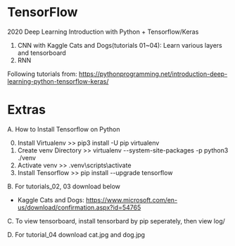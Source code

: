 # TensorFlow

2020 Deep Learning Introduction with Python + Tensorflow/Keras

1. CNN with Kaggle Cats and Dogs(tutorials 01~04): Learn various layers and tensorboard
2. RNN

Following tutorials from: https://pythonprogramming.net/introduction-deep-learning-python-tensorflow-keras/

# Extras

A. How to Install Tensorflow on Python

 0. Install Virtualenv >> pip3 install -U pip virtualenv
 1. Create venv Directory >> virtualenv --system-site-packages -p python3 ./venv
 2. Activate venv >> .venv\scripts\activate
 3. Install Tensorflow >> pip install --upgrade tensorflow
 
B. For tutorials_02, 03 download below
- Kaggle Cats and Dogs: https://www.microsoft.com/en-us/download/confirmation.aspx?id=54765

C. To view tensorboard, install tensorbard by pip seperately, then view log/

D. For tutorial_04 download cat.jpg and dog.jpg
